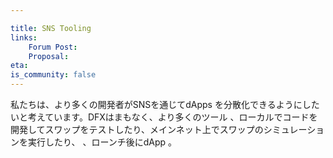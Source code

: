 ```yaml
---

title: SNS Tooling
links:
    Forum Post:
    Proposal:
eta:
is_community: false
---
```

私たちは、より多くの開発者がSNSを通じてdApps を分散化できるようにしたいと考えています。DFXはまもなく、より多くのツール
、ローカルでコードを開発してスワップをテストしたり、メインネット上でスワップのシミュレーションを実行したり、
、ローンチ後にdApp 。

<!---

We want to enable more developers to decentralize their dApps through the SNS. DFX will soon have more tools
and capabilities for you to develop your code and test your swap locally, run a simulated swap on mainnet, and
manage your dApp after it has been launched.

-->
